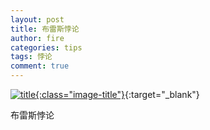```yaml
---
layout: post
title: 布雷斯悖论
author: fire
categories: tips 
tags: 悖论
comment: true
---
```


[![title](https://image.sideproject.cn/titlex/titlex_049.jpg){:class="image-title"}](https://image.sideproject.cn/titlex/titlex_049.jpg){:target="_blank"}

布雷斯悖论